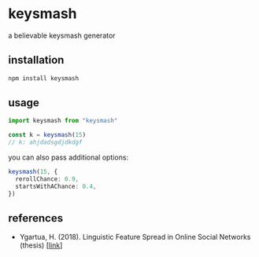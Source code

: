 # keysmash
a believable keysmash generator

## installation
```bash
npm install keysmash
```

## usage

```ts
import keysmash from "keysmash"

const k = keysmash(15)
// k: ahjdadsgdjdkdgf
```

you can also pass additional options:
```ts
keysmash(15, {
  rerollChance: 0.9,
  startsWithAChance: 0.4,
})
```

## references

- Ygartua, H. (2018). Linguistic Feature Spread in Online Social Networks (thesis) [[link](https://scholarsbank.uoregon.edu/xmlui/bitstream/handle/1794/24149/Final%20Thesis-Ygartua.pdf)]
